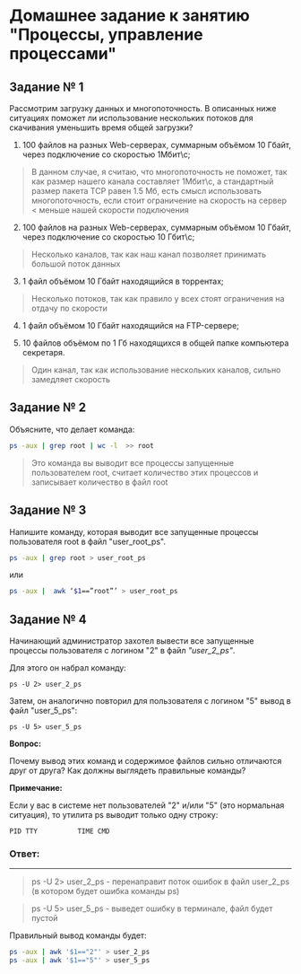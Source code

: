 # Домашнее задание к занятию "Процессы, управление процессами"

## Задание № 1

Рассмотрим загрузку данных и многопоточность. В описанных ниже ситуациях поможет ли использование нескольких потоков для скачивания уменьшить время общей загрузки?

1. 100 файлов на разных Web-серверах, суммарным объёмом 10 Гбайт, через подключение со скоростью 1Мбит\с;

> В данном случае, я считаю, что многопоточность не поможет, так как размер нашего канала составляет 1Мбит\с, а стандартный размер пакета TCP равен 1.5 Мб, есть смысл использовать многопоточность, если стоит ограничение на скорость на сервер < меньше нашей скорости подключения

2. 100 файлов на разных Web-серверах, суммарным объёмом 10 Гбайт, через подключение со скоростью 10 Гбит\с;

> Несколько каналов, так как наш канал позволяет принимать большой поток данных

3. 1 файл объёмом 10 Гбайт находящийся в торрентах;

> Несколько потоков, так как правило у всех стоят ограничения на отдачу по скорости

4. 1 файл объёмом 10 Гбайт находящийся на FTP-сервере;

5. 10 файлов объёмом по 1 Гб находящихся в общей папке компьютера секретаря.

> Один канал, так как использование нескольких каналов, сильно замедляет скорость

## Задание № 2

Объясните, что делает команда:

```sh
ps -aux | grep root | wc -l  >> root
```

> Это команда вы выводит все процессы запущенные пользователем root, считает количество этих процессов и записывает количество в файл root

## Задание № 3

Напишите команду, которая выводит все запущенные процессы пользователя root в файл "user_root_ps".

```sh
ps -aux | grep root > user_root_ps
```

или

```sh
ps -aux |  awk ‘$1==”root”’ > user_root_ps
```

## Задание № 4

Начинающий администратор захотел вывести все запущенные процессы пользователя с логином "2" в файл *"user_2_ps"*.

Для этого он набрал команду:

`ps -U 2> user_2_ps`

Затем, он аналогично повторил для пользователя с логином "5" вывод в файл "user_5_ps":

`ps -U 5> user_5_ps`

**Вопрос:**

Почему вывод этих команд и содержимое файлов сильно отличаются друг от друга?  Как должны выглядеть правильные команды?

**Примечание:**

Если у вас в системе нет пользователей "2" и/или "5" (это нормальная ситуация), то утилита ps выводит только одну строку:

`PID TTY          TIME CMD`

### Ответ:
___

> ps -U 2> user_2_ps - перенаправит поток ошибок в файл user_2_ps (в котором будет ошибка команды ps)

> ps -U 5> user_5_ps - выведет ошибку в терминале, файл будет пустой

Правильный вывод команды будет:

```sh
ps -aux | awk '$1=="2"' > user_2_ps
ps -aux | awk '$1=="5"' > user_5_ps
```
